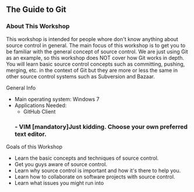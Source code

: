 ## The Guide to Git 

### About This Workshop
This workshop is intended for people whore don't know anything about source control in general. The main focus of this workshop is to get you to be familiar with the general concept of source control. We are just using Git as an example, so this workshop does NOT cover how Git works in depth. You will learn basic source control concepts such as committing, pushing, merging, etc. in the context of Git but they are more or less the same in other source control systems such as Subversion and Bazaar. 

General Info

- Main operating system: Windows 7
- Applications Needed:
    - GitHub Client
    ### - VIM [mandatory]Just kidding. Choose your own preferred text editor.


Goals of this Workshop

- Learn the basic concepts and techniques of source control.
- Get you guys aware of source control.
- Learn why source control is important and how it's there to help you.
- Learn how to collaborate on software projects with source control.
- Learn what issues you might run into
